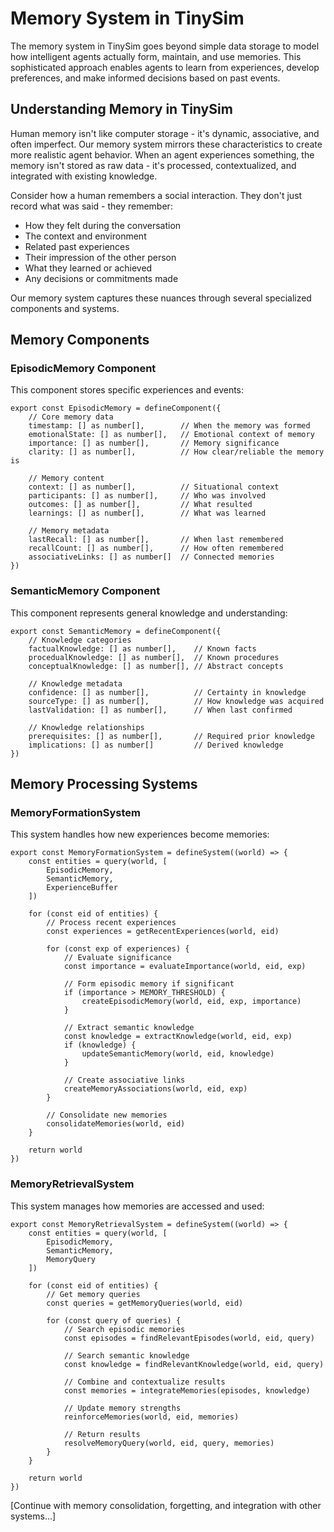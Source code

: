 # Memory System in TinySim

The memory system in TinySim goes beyond simple data storage to model how intelligent agents actually form, maintain, and use memories. This sophisticated approach enables agents to learn from experiences, develop preferences, and make informed decisions based on past events.

## Understanding Memory in TinySim

Human memory isn't like computer storage - it's dynamic, associative, and often imperfect. Our memory system mirrors these characteristics to create more realistic agent behavior. When an agent experiences something, the memory isn't stored as raw data - it's processed, contextualized, and integrated with existing knowledge.

Consider how a human remembers a social interaction. They don't just record what was said - they remember:

- How they felt during the conversation
- The context and environment
- Related past experiences
- Their impression of the other person
- What they learned or achieved
- Any decisions or commitments made

Our memory system captures these nuances through several specialized components and systems.

## Memory Components

### EpisodicMemory Component

This component stores specific experiences and events:

    export const EpisodicMemory = defineComponent({
        // Core memory data
        timestamp: [] as number[],        // When the memory was formed
        emotionalState: [] as number[],   // Emotional context of memory
        importance: [] as number[],       // Memory significance
        clarity: [] as number[],          // How clear/reliable the memory is

        // Memory content
        context: [] as number[],          // Situational context
        participants: [] as number[],     // Who was involved
        outcomes: [] as number[],         // What resulted
        learnings: [] as number[],        // What was learned

        // Memory metadata
        lastRecall: [] as number[],       // When last remembered
        recallCount: [] as number[],      // How often remembered
        associativeLinks: [] as number[]  // Connected memories
    })

### SemanticMemory Component

This component represents general knowledge and understanding:

    export const SemanticMemory = defineComponent({
        // Knowledge categories
        factualKnowledge: [] as number[],    // Known facts
        procedualKnowledge: [] as number[],  // Known procedures
        conceptualKnowledge: [] as number[], // Abstract concepts

        // Knowledge metadata
        confidence: [] as number[],          // Certainty in knowledge
        sourceType: [] as number[],          // How knowledge was acquired
        lastValidation: [] as number[],      // When last confirmed

        // Knowledge relationships
        prerequisites: [] as number[],       // Required prior knowledge
        implications: [] as number[]         // Derived knowledge
    })

## Memory Processing Systems

### MemoryFormationSystem

This system handles how new experiences become memories:

    export const MemoryFormationSystem = defineSystem((world) => {
        const entities = query(world, [
            EpisodicMemory,
            SemanticMemory,
            ExperienceBuffer
        ])

        for (const eid of entities) {
            // Process recent experiences
            const experiences = getRecentExperiences(world, eid)

            for (const exp of experiences) {
                // Evaluate significance
                const importance = evaluateImportance(world, eid, exp)

                // Form episodic memory if significant
                if (importance > MEMORY_THRESHOLD) {
                    createEpisodicMemory(world, eid, exp, importance)
                }

                // Extract semantic knowledge
                const knowledge = extractKnowledge(world, eid, exp)
                if (knowledge) {
                    updateSemanticMemory(world, eid, knowledge)
                }

                // Create associative links
                createMemoryAssociations(world, eid, exp)
            }

            // Consolidate new memories
            consolidateMemories(world, eid)
        }

        return world
    })

### MemoryRetrievalSystem

This system manages how memories are accessed and used:

    export const MemoryRetrievalSystem = defineSystem((world) => {
        const entities = query(world, [
            EpisodicMemory,
            SemanticMemory,
            MemoryQuery
        ])

        for (const eid of entities) {
            // Get memory queries
            const queries = getMemoryQueries(world, eid)

            for (const query of queries) {
                // Search episodic memories
                const episodes = findRelevantEpisodes(world, eid, query)

                // Search semantic knowledge
                const knowledge = findRelevantKnowledge(world, eid, query)

                // Combine and contextualize results
                const memories = integrateMemories(episodes, knowledge)

                // Update memory strengths
                reinforceMemories(world, eid, memories)

                // Return results
                resolveMemoryQuery(world, eid, query, memories)
            }
        }

        return world
    })

[Continue with memory consolidation, forgetting, and integration with other systems...]
